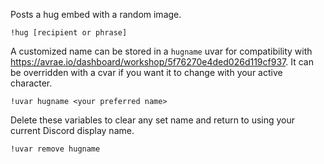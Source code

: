 Posts a hug embed with a random image.
```
!hug [recipient or phrase]
```

A customized name can be stored in a `hugname` uvar for compatibility with https://avrae.io/dashboard/workshop/5f76270e4ded026d119cf937. It can be overridden with a cvar if you want it to change with your active character.
```
!uvar hugname <your preferred name>
```
Delete these variables to clear any set name and return to using your current Discord display name.
```
!uvar remove hugname
```